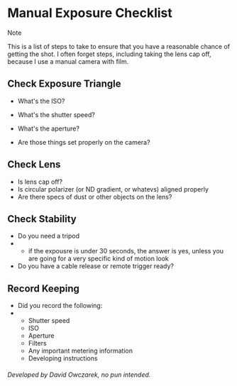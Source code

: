 # Manual Exposure Checklist

> [!NOTE]
> This is a list of steps to take to ensure that you have a reasonable chance of getting the shot.
> I often forget steps, including taking the lens cap off, because I use a manual camera with film.

## Check Exposure Triangle

- What's the ISO?
- What's the shutter speed?
- What's the aperture?

- Are those things set properly on the camera?

## Check Lens

- Is lens cap off?
- Is circular polarizer (or ND gradient, or whatevs) aligned properly
- Are there specs of dust or other objects on the lens?

## Check Stability

- Do you need a tripod
- - if the expousre is under 30 seconds, the answer is yes, unless you are going for a very specific kind of motion look
- Do you have a cable release or remote trigger ready?

## Record Keeping

- Did you record the following:
- - Shutter speed
  - ISO
  - Aperture
  - Filters
  - Any important metering information
  - Developing instructions

###### Developed by David Owczarek, no pun intended.
